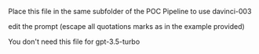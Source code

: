 Place this file in the same subfolder of the POC Pipeline to use davinci-003

edit the prompt (escape all quotations marks as in the example provided)

You don't need this file for gpt-3.5-turbo
